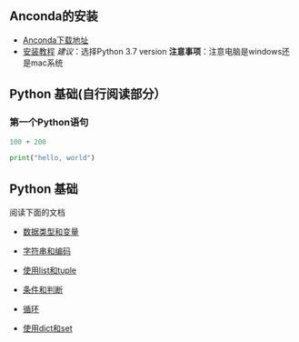 
## Anconda的安装
- [Anconda下载地址](https://www.anaconda.com/distribution/#download-section)
- [安装教程](<https://www.cnblogs.com/MrZhangxd/p/10726791.html>)
  *建议*：选择Python 3.7 version
  **注意事项**：注意电脑是windows还是mac系统

## Python 基础(自行阅读部分）

### 第一个Python语句


```python
100 + 200
```


```python
print("hello, world")
```


## Python 基础
阅读下面的文档
- [数据类型和变量](https://www.liaoxuefeng.com/wiki/1016959663602400/1017063826246112)

- [字符串和编码](https://www.liaoxuefeng.com/wiki/1016959663602400/1017075323632896)

- [使用list和tuple](https://www.liaoxuefeng.com/wiki/1016959663602400/1017092876846880)

- [条件和判断](https://www.liaoxuefeng.com/wiki/1016959663602400/1017099478626848)

- [循环](https://www.liaoxuefeng.com/wiki/1016959663602400/1017100774566304)

- [使用dict和set](https://www.liaoxuefeng.com/wiki/1016959663602400/1017104324028448)

  
